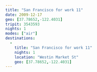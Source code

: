 ```yaml
---
title: "San Francisco for work 11"
date: 2009-12-17
geo: [37.78652,-122.4031]
tripit: 3543593
nights: 1
modes: ["air"]
destinations:
  -
    title: "San Francisco for work 11"
    nights: 1
    location: "Westin Market St"
    geo: [37.78652,-122.4031]
---
```



